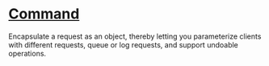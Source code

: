 # [Command](https://java-design-patterns.com/patterns/command)

Encapsulate a request as an object, thereby letting you parameterize clients with different requests,
queue or log requests, and support undoable operations.
